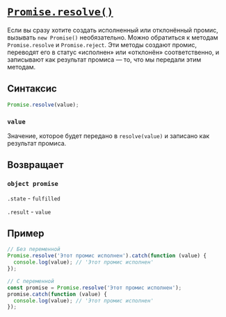 # [`Promise.resolve()`](../index.md)

Если вы сразу хотите создать исполненный или отклонённый промис, вызывать `new Promise()` необязательно. Можно обратиться к методам `Promise.resolve` и `Promise.reject`. Эти методы создают промис, переводят его в статус «исполнен» или «отклонён» соответственно, и записывают как результат промиса — то, что мы передали этим методам.

## Синтаксис

```js
Promise.resolve(value);
```

### `value`

Значение, которое будет передано в `resolve(value)` и записано как результат промиса.

## Возвращает

### `object promise`

`.state` - `fulfilled`

`.result` - `value`

## Пример

```js
// Без переменной
Promise.resolve('Этот промис исполнен').catch(function (value) {
  console.log(value); // 'Этот промис исполнен'
});

// С переменной
const promise = Promise.resolve('Этот промис исполнен');
promise.catch(function (value) {
  console.log(value); // 'Этот промис исполнен'
});
```
